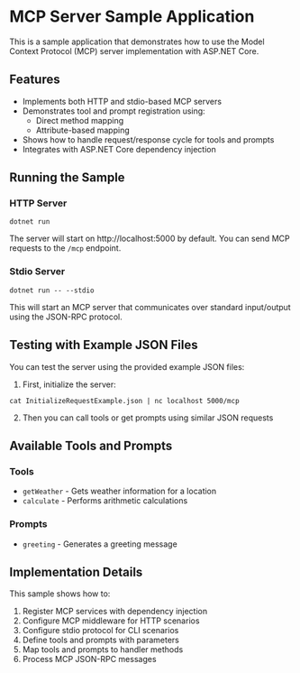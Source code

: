 # MCP Server Sample Application

This is a sample application that demonstrates how to use the Model Context Protocol (MCP) server implementation with ASP.NET Core.

## Features

- Implements both HTTP and stdio-based MCP servers
- Demonstrates tool and prompt registration using:
  - Direct method mapping
  - Attribute-based mapping
- Shows how to handle request/response cycle for tools and prompts
- Integrates with ASP.NET Core dependency injection

## Running the Sample

### HTTP Server

```
dotnet run
```

The server will start on http://localhost:5000 by default. You can send MCP requests to the `/mcp` endpoint.

### Stdio Server

```
dotnet run -- --stdio
```

This will start an MCP server that communicates over standard input/output using the JSON-RPC protocol.

## Testing with Example JSON Files

You can test the server using the provided example JSON files:

1. First, initialize the server:

```
cat InitializeRequestExample.json | nc localhost 5000/mcp
```

2. Then you can call tools or get prompts using similar JSON requests

## Available Tools and Prompts

### Tools

- `getWeather` - Gets weather information for a location
- `calculate` - Performs arithmetic calculations

### Prompts

- `greeting` - Generates a greeting message

## Implementation Details

This sample shows how to:

1. Register MCP services with dependency injection
2. Configure MCP middleware for HTTP scenarios
3. Configure stdio protocol for CLI scenarios
4. Define tools and prompts with parameters
5. Map tools and prompts to handler methods
6. Process MCP JSON-RPC messages